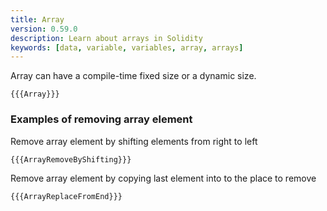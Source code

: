 ```yaml
---
title: Array
version: 0.59.0
description: Learn about arrays in Solidity
keywords: [data, variable, variables, array, arrays]
---
```


Array can have a compile-time fixed size or a dynamic size.

```solidity
{{{Array}}}
```

### Examples of removing array element

Remove array element by shifting elements from right to left

```solidity
{{{ArrayRemoveByShifting}}}
```

Remove array element by copying last element into to the place to remove

```solidity
{{{ArrayReplaceFromEnd}}}
```
